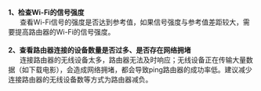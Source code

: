 <b>1、检查Wi-Fi的信号强度</b><br>
&nbsp;&nbsp;&nbsp;&nbsp;&nbsp;&nbsp;查看Wi-Fi信号的强度是否达到参考值，如果信号强度与参考值差距较大，需要提高路由器的Wi-Fi的信号强度。<br><br>
<b>2、查看路由器连接的设备数量是否过多、是否存在网络拥堵</b><br>
&nbsp;&nbsp;&nbsp;&nbsp;&nbsp;&nbsp;连接路由器的无线设备太多，路由器无法及时响应；无线设备正在传输大量数据（如下载电影），会造成网络拥堵，都会导致ping路由器的成功率低。建议减少连接路由器的无线设备数等方式为路由器减负。
